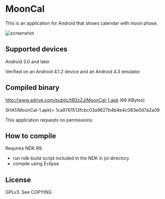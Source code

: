 # MoonCal

This is an application for Android that shows calendar with moon phase.

<img src="http://img163.imageshack.us/img163/1722/l6c9.jpg" alt="screenshot" />

## Supported devices
Android 3.0 and later

Verified on an Android 4.1.2 device and an Android 4.3 emulator

## Compiled binary
http://www.adrive.com/public/t8DzZJ/MoonCal-1.apk (66 KBytes)

SHA1(MoonCal-1.apk)= 1ca9761513fcbc03a9627b4b4e4c083e0d7a2a09

This application requests no permissions.

## How to compile
Requires NDK R9.

* run ndk-build script included in the NDK in jni directory
* compile using Eclipse

## License
GPLv3. See COPYING.


